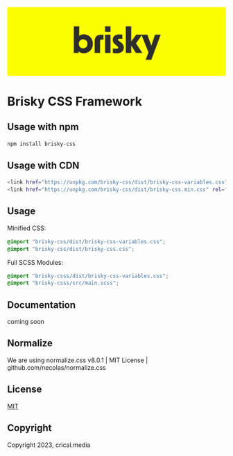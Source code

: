 <img alt="Brisky CSS Logo" src="./brisky-logo.jpg">

# Brisky CSS Framework

## Usage with npm

```sh
npm install brisky-css
```

## Usage with CDN

```sh
<link href="https://unpkg.com/brisky-css/dist/brisky-css-variables.css" rel="stylesheet" />
<link href="https://unpkg.com/brisky-css/dist/brisky-css.min.css" rel="stylesheet" />
```

## Usage

Minified CSS:

```css
@import "brisky-css/dist/brisky-css-variables.css";
@import "brisky-css/dist/brisky-css.css";
```

Full SCSS Modules:

```scss
@import "brisky-csss/dist/brisky-css-variables.css";
@import "brisky-csss/src/main.scss";
```

## Documentation

coming soon

## Normalize

We are using normalize.css v8.0.1 | MIT License | github.com/necolas/normalize.css

## License

[MIT](LICENSE)

## Copyright

Copyright 2023, crical.media

